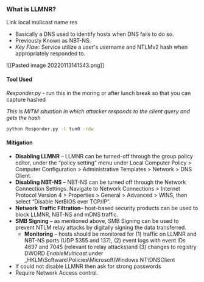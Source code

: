### What is LLMNR?

Link local mulicast name res

- Basically a DNS used to identify hosts when DNS fails to do so.
- Previously Known as NBT-NS.
- *Key Flaw:* Service utilize a user's username and NTLMv2 hash when appropriately responded to.

![[Pasted image 20220113141543.png]]

#### Tool Used
*Responder.py* - run this in the moring or after lunch break so that you can capture hashed 

*This is MITM situation in which attacker responds to the client query and gets the hash*

```bash
python Responder.py -l tun0 -rdw
```



#### Mitigation
-   **Disabling LLMNR** – LLMNR can be turned-off through the group policy editor, under the “policy setting” menu under Local Computer Policy > Computer Configuration > Administrative Templates > Network > DNS Client.
-   **Disabling NBT-NS** – NBT-NS can be turned off through the Network Connection Settings. Navigate to Network Connections > Internet Protocol Version 4 > Properties > General > Advanced > WINS, then select “Disable NetBIOS over TCP/IP”.
-   **Network Traffic Filtration**– host-based security products can be used to block LLMNR, NBT-NS and mDNS traffic.
-   **SMB Signing** – as mentioned above, SMB Signing can be used to prevent NTLM relay attacks by digitally signing the data transferred.
	-   **Monitoring** – hosts should be monitored for (1) traffic on LLMNR and NBT-NS ports (UDP 5355 and 137), (2) event logs with event IDs 4697 and 7045 (relevant to relay attacks)and (3) changes to registry DWORD _EnableMulticast_ under _HKLM\Software\Policies\Microsoft\Windows NT\DNSClient
- If could not disable LLMNR then ask for strong passwords
- Require Network Access control.
